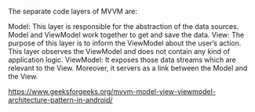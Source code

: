 The separate code layers of MVVM are:

Model: This layer is responsible for the abstraction of the data sources. Model and ViewModel work together to get and save the data.
View: The purpose of this layer is to inform the ViewModel about the user’s action. This layer observes the ViewModel and does not contain any kind of application logic.
ViewModel: It exposes those data streams which are relevant to the View. Moreover, it servers as a link between the Model and the View.


https://www.geeksforgeeks.org/mvvm-model-view-viewmodel-architecture-pattern-in-android/